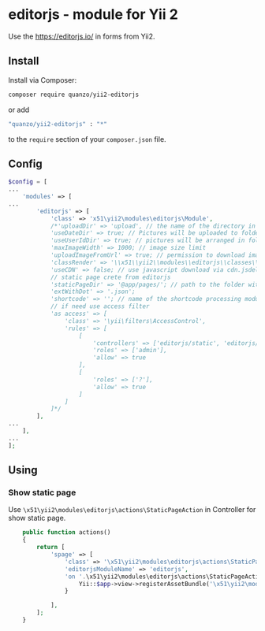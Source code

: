 editorjs - module for Yii 2
===========================

Use the https://editorjs.io/ in forms from Yii2.

Install
-------

Install via Composer:

~~~~~~~~~~~~~~~~~~~~~~~~~~~~~~~~~~~~~~~~~~~~~~~~~~~~~~~~~~~~~~~~~~~~~~~~~~~ bash
composer require quanzo/yii2-editorjs
~~~~~~~~~~~~~~~~~~~~~~~~~~~~~~~~~~~~~~~~~~~~~~~~~~~~~~~~~~~~~~~~~~~~~~~~~~~~~~~~

or add

~~~~~~~~~~~~~~~~~~~~~~~~~~~~~~~~~~~~~~~~~~~~~~~~~~~~~~~~~~~~~~~~~~~~~~~~~~~ bash
"quanzo/yii2-editorjs" : "*"
~~~~~~~~~~~~~~~~~~~~~~~~~~~~~~~~~~~~~~~~~~~~~~~~~~~~~~~~~~~~~~~~~~~~~~~~~~~~~~~~

to the `require` section of your `composer.json` file.

Config
------

~~~~~~~~~~~~~~~~~~~~~~~~~~~~~~~~~~~~~~~~~~~~~~~~~~~~~~~~~~~~~~~~~~~~~~~~~~~~ php
$config = [
...
    'modules' => [
...
        'editorjs' => [
            'class' => 'x51\yii2\modules\editorjs\Module',
            /*'uploadDir' => 'upload', // the name of the directory in the root of the site to save information                
            'useDateDir' => true; // Pictures will be uploaded to folders with the current date
            'useUserIdDir' => true; // pictures will be arranged in folders with user id
            'maxImageWidth' => 1000; // image size limit
            'uploadImageFromUrl' => true; // permission to download images by url (see download controller)
            'classRender' => '\\x51\\yii2\\modules\\editorjs\\classes\\Render'; // class for converting json (editorjs) to html
            'useCDN' => false; // use javascript download via cdn.jsdelivr.net 
            // static page crete from editorjs
            'staticPageDir' => '@app/pages/'; // path to the folder with static editorjs pages
            'extWithDot' => '.json';
            'shortcode' => ''; // name of the shortcode processing module (if processing is needed)
            // if need use access filter
            'as access' => [
                'class' => '\yii\filters\AccessControl',
                'rules' => [
                    [
                        'controllers' => ['editorjs/static', 'editorjs/upload'],
                        'roles' => ['admin'],
                        'allow' => true
                    ],
                    [
                        'roles' => ['?'],
                        'allow' => true
                    ]
                ]
            ]*/
        ],
...
    ],
...
];
~~~~~~~~~~~~~~~~~~~~~~~~~~~~~~~~~~~~~~~~~~~~~~~~~~~~~~~~~~~~~~~~~~~~~~~~~~~~~~~~

Using
-----

### Show static page

Use `\x51\yii2\modules\editorjs\actions\StaticPageAction` in Controller for show
static page.

~~~~~~~~~~~~~~~~~~~~~~~~~~~~~~~~~~~~~~~~~~~~~~~~~~~~~~~~~~~~~~~~~~~~~~~~~~~~ php
    public function actions()
    {
        return [            
            'spage' => [
                'class' => '\x51\yii2\modules\editorjs\actions\StaticPageAction',
                'editorjsModuleName' => 'editorjs',
                'on '.\x51\yii2\modules\editorjs\actions\StaticPageAction::EVENT_BEFORE_RUN => function ($event) {
                    Yii::$app->view->registerAssetBundle('\x51\yii2\modules\editorjs\assets\RenderAssets');
                }

            ],
        ];
    }
~~~~~~~~~~~~~~~~~~~~~~~~~~~~~~~~~~~~~~~~~~~~~~~~~~~~~~~~~~~~~~~~~~~~~~~~~~~~~~~~
